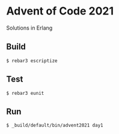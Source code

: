 Advent of Code 2021
=====
Solutions in Erlang

Build
-----

    $ rebar3 escriptize

Test
----

    $ rebar3 eunit

Run
---

    $ _build/default/bin/advent2021 day1
